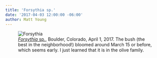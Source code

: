 ```yaml
---
title: 'Forsythia sp.'
date: '2017-04-03 12:00:00 -06:00'
author: Matt Young
---
```

<figure>
<img src="{{ site.baseurl }}/uploads/2017/IMG_1755_Forsythia_600.JPG" alt="Forsythia"/>
<figcaption>
<a href="https://en.wikipedia.org/wiki/Forsythia"><i>Forsythia</i> sp.</a>, Boulder, Colorado, April 1, 2017. The bush (the best in the neighborhood!) bloomed around March 15 or before, which seems early. I just learned that it is in the olive family. 
</figcaption>
</figure>
